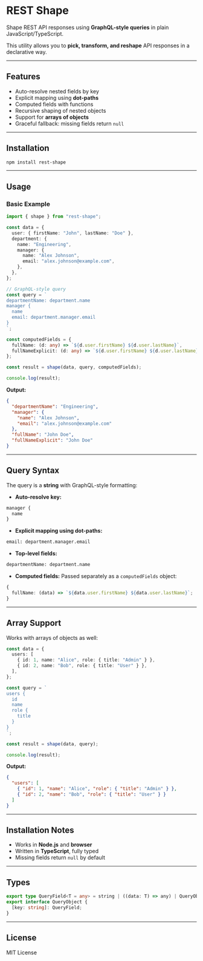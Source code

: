 # REST Shape

Shape REST API responses using **GraphQL-style queries** in plain JavaScript/TypeScript.

This utility allows you to **pick, transform, and reshape** API responses in a declarative way.

---

## Features

- Auto-resolve nested fields by key
- Explicit mapping using **dot-paths**
- Computed fields with functions
- Recursive shaping of nested objects
- Support for **arrays of objects**
- Graceful fallback: missing fields return `null`

---

## Installation

```bash
npm install rest-shape
```

---

## Usage

### Basic Example

```ts
import { shape } from "rest-shape";

const data = {
  user: { firstName: "John", lastName: "Doe" },
  department: {
    name: "Engineering",
    manager: {
      name: "Alex Johnson",
      email: "alex.johnson@example.com",
    },
  },
};

// GraphQL-style query
const query = `
departmentName: department.name
manager {
  name
  email: department.manager.email
}
`;

const computedFields = {
  fullName: (d: any) => `${d.user.firstName} ${d.user.lastName}`,
  fullNameExplicit: (d: any) => `${d.user.firstName} ${d.user.lastName}`,
};

const result = shape(data, query, computedFields);

console.log(result);
```

**Output:**

```json
{
  "departmentName": "Engineering",
  "manager": {
    "name": "Alex Johnson",
    "email": "alex.johnson@example.com"
  },
  "fullName": "John Doe",
  "fullNameExplicit": "John Doe"
}
```

---

## Query Syntax

The query is a **string** with GraphQL-style formatting:

- **Auto-resolve key:**

```graphql
manager {
  name
}
```

- **Explicit mapping using dot-paths:**

```graphql
email: department.manager.email
```

- **Top-level fields:**

```graphql
departmentName: department.name
```

- **Computed fields:**
  Passed separately as a `computedFields` object:

```ts
{
  fullName: (data) => `${data.user.firstName} ${data.user.lastName}`;
}
```

---

## Array Support

Works with arrays of objects as well:

```ts
const data = {
  users: [
    { id: 1, name: "Alice", role: { title: "Admin" } },
    { id: 2, name: "Bob", role: { title: "User" } },
  ],
};

const query = `
users {
  id
  name
  role {
    title
  }
}
`;

const result = shape(data, query);

console.log(result);
```

**Output:**

```json
{
  "users": [
    { "id": 1, "name": "Alice", "role": { "title": "Admin" } },
    { "id": 2, "name": "Bob", "role": { "title": "User" } }
  ]
}
```

---

## Installation Notes

- Works in **Node.js** and **browser**
- Written in **TypeScript**, fully typed
- Missing fields return `null` by default

---

## Types

```ts
export type QueryField<T = any> = string | ((data: T) => any) | QueryObject;
export interface QueryObject {
  [key: string]: QueryField;
}
```

---

## License

MIT License

